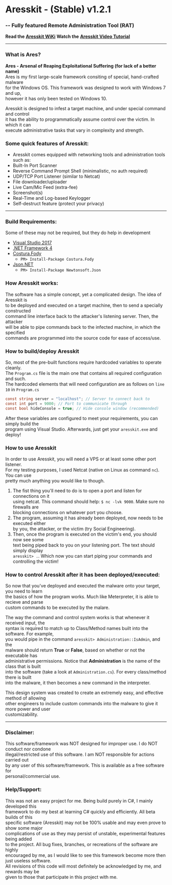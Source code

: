 # Aresskit - (Stable) v1.2.1
### -- Fully featured Remote Administration Tool (RAT)
**Read the** [**Aresskit WiKi**](https://github.com/BlackVikingPro/aresskit/wiki)
**Watch the** [**Aresskit Video Tutorial**](https://www.youtube.com/watch?v=7hADAbQPU4M)

***

### What is Ares?
**Ares - Arsenal of Reaping Exploitational Suffering (for lack of a better name)** <br />
Ares is my first large-scale framework consiting of special, hand-crafted malware <br />
for the Windows OS. This framework was designed to work with Windows 7 and up, <br />
however it has only been tested on Windows 10. 


Aresskit is designed to infest a target machine, and under special command and control <br />
it has the ability to programmatically assume control over the victim. In which it can <br />
execute administrative tasks that vary in complexity and strength. 

### Some quick features of Aresskit:
* Aresskit comes equipped with networking tools and administration tools such as:
* Built-In Port Scanner
* Reverse Command Prompt Shell (minimalistic, no auth required)
* UDP/TCP Port Listener (similar to Netcat)
* File downloader/uploader
* Live Cam/Mic Feed (extra-fee)
* Screenshot(s)
* Real-Time and Log-based Keylogger
* Self-destruct feature (protect your privacy)

***

### Build Requirements:
Some of these may not be required, but they do help in development
 * [Visual Studio 2017](https://www.visualstudio.com/downloads/)
 * [.NET Framework 4](https://www.microsoft.com/en-us/download/details.aspx?id=17851)
 * [Costura.Fody](https://github.com/Fody/Costura)
	* `PM> Install-Package Costura.Fody`
 * [Json.NET](https://www.newtonsoft.com/json)
	* `PM> Install-Package Newtonsoft.Json`

### How Aresskit works:
The software has a simple concept, yet a complicated design. The idea of Aresskit is <br />
to be deployed and executed on a target machine, then to send a specially constructed <br />
command line interface back to the attacker's listening server. Then, the attacker <br />
will be able to pipe commands back to the infected machine, in which the specified <br />
commands are programmed into the source code for ease of access/use. 

### How to build/deploy Aresskit
So, most of the pre-built functions require hardcoded variables to operate cleanly. <br />
The `Program.cs` file is the main one that contains all required configuration and such. <br />
The hardcoded elements that will need configuration are as follows on `line 10` in `Program.cs`

```csharp
const string server = "localhost"; // Server to connect back to
const int port = 9000; // Port to communicate through
const bool hideConsole = true; // Hide console window (recommended)
```
After these variables are configured to meet your requirements, you can simply build the <br />
program using Visual Studio. Afterwards, just get your `aresskit.exe` and deploy!

### How to use Aresskit
In order to use Aresskit, you will need a VPS or at least some other port listener. <br />
For my testing purposes, I used Netcat (native on Linux as command `nc`). You can use <br />
pretty much anything you would like to though. 
1. The fist thing you'll need to do is to open a port and listen for connections on it <br />
 using netcat. This command should help: `$ nc -lvk 9000`. Make sure no firewalls are <br />
 blocking connections on whatever port you choose.
2. The program, assuming it has already been deployed, now needs to be executed either <br />
 by you, the attacker, or the victim (try Social Engineering).
3. Then, once the program is executed on the victim's end, you should now see some <br />
 text being piped back to you on your listening port. The text should simply display <br />
 `aresskit> .`. Which now you can start piping your commands and controlling the victim! <br />

### How to control Aresskit after it has been deployed/executed:
So now that you've deployed and executed the malware onto your target, you need to learn <br />
the basics of how the program works. Much like Meterpreter, it is able to recieve and parse <br />
custom commands to be executed by the malare. 

The way the command and control system works is that whenever it received input, the <br />
syntax is required to match up to Class/Method names built into the software. For example, <br />
you would pipe in the command `aresskit> Administration::IsAdmin`, and the <br />
malware should return **True** or **False**, based on whether or not the executable has <br />
administrative permissions. Notice that **Administration** is the name of the class that is built <br />
into the software (take a look at `Administration.cs`). For every class/method there is built <br />
into the malware, it then becomes a new command in the interpreter. 

This design system was created to create an extremely easy, and effective method of allowing <br />
other engineers to include custom commands into the malware to give it more power and user <br />
customizability. 

***

### Disclaimer:
This software/framework was NOT designed for improper use. I do NOT conduct nor condone <br />
illegal/restricted use of this software. I am NOT responsible for actions carried out <br />
by any user of this software/framework. This is available as a free software for <br />
personal/commercial use. 

### Help/Support:
This was not an easy project for me. Being build purely in C#, I mainly developed this <br />
framework to do my best at learning C# quickly and efficiently. All beta builds of this <br />
specific software (Aresskit) may not be 100% usable and may even prove to show some major <br />
complications of use as they may persist of unstable, experimental features being added <br />
to the project. All bug fixes, branches, or recreations of the software are highly <br />
encouraged by me, as I would like to see this framework become more then just useless software. <br />
All revisions of this code will most definitely be acknowledged by me, and rewards may be <br />
given to those that participate in this project with me.
